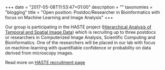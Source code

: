 +++
date = "2017-05-08T11:53:47+01:00"
description = ""
taxonomies = "blogging"
title = "Open position: Postdoc/Researcher in Bioinformatics with focus on Machine Learning and Image Analysis"
+++

Our group is participating in the HASTE project ([Hierarchical Analysis of Temporal and Spatial Image Data](https://pharmb.io/project/haste/)) which is recruiting up to three postdocs or researchers in Computerized Image Analysis, Scientific Computing and Bioinformatics. One of the researchers will be placed in our lab with focus on machine-learning with quantifiable confidence or probability on data derived from microscopy images.

Read more on [HASTE recruitment page](http://haste.research.it.uu.se/recruitment/)

